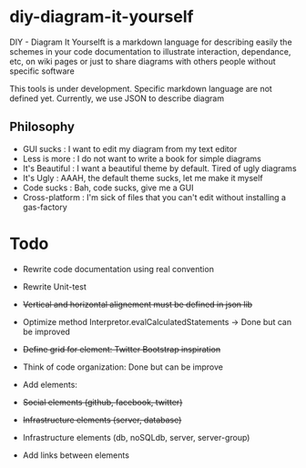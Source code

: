 diy-diagram-it-yourself
=======================

DIY - Diagram It Yourselft is a markdown language for describing easily the schemes in your code documentation to illustrate interaction, dependance, etc, on wiki pages or just to share diagrams with others people without specific software

This tools is under development. Specific markdown language are not defined yet. Currently, we use JSON to
describe diagram

## Philosophy

+ GUI sucks : I want to edit my diagram from my text editor
+ Less is more : I do not want to write a book for simple diagrams
+ It's Beautiful : I want a beautiful theme by default. Tired of ugly diagrams
+ It's Ugly : AAAH, the default theme sucks, let me make it myself
+ Code sucks : Bah, code sucks, give me a GUI
+ Cross-platform : I'm sick of files that you can't edit without installing a gas-factory

# Todo

* Rewrite code documentation using real convention
* Rewrite Unit-test

* ~~Vertical and horizontal alignement must be defined in json lib~~
* Optimize method Interpretor.evalCalculatedStatements -> Done but can be improved
* ~~Define grid for element: Twitter Bootstrap inspiration~~
* Think of code organization: Done but can be improve
* Add elements:
* ~~Social elements (github, facebook, twitter)~~
* ~~Infrastructure elements (server, database)~~
* Infrastructure elements (db, noSQLdb, server, server-group)
* Add links between elements


